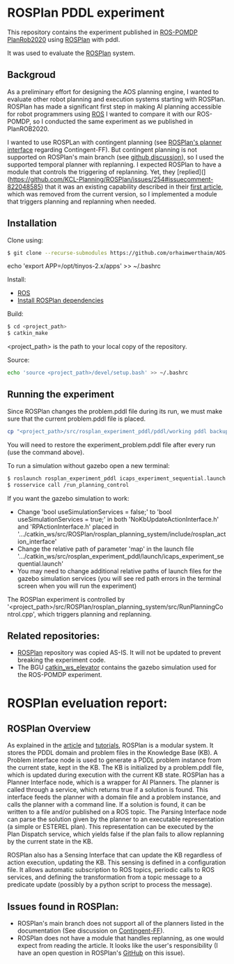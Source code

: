 


# ROSPlan PDDL experiment 
This repository contains the experiment published in [ROS-POMDP](https://icaps20subpages.icaps-conference.org/wp-content/uploads/2020/10/08-PlanRob_2020_paper_21.pdf) [PlanRob2020](https://icaps20subpages.icaps-conference.org/workshops/planrob/) using [ROSPlan](https://kcl-planning.github.io/ROSPlan/documentation/) with pddl.

It was used to evaluate the [ROSPlan](https://ojs.aaai.org/index.php/ICAPS/article/view/13699/13548) system. 




## Backgroud
As a preliminary effort for designing the AOS planning engine, I wanted to evaluate other robot planning and execution systems starting with ROSPlan.
ROSPlan has made a significant first step in making AI planning accessible for robot programmers using [ROS](http://wiki.ros.org) 
I wanted to compare it with our ROS-POMDP, so I conducted the same experiment as we published in PlanROB2020.

I wanted to use ROSPLan with contingent planning (see [ROSPlan's planner interface](https://kcl-planning.github.io/ROSPlan//documentation/interfaces/02_planner_interface.html) regarding Contingent-FF). But contingent planning is not supported on ROSPlan's main branch (see [github discussion](https://github.com/KCL-Planning/ROSPlan/issues/254#issuecomment-822048585)), so I used the supported temporal planner with replanning. I expected ROSPlan to have a module that controls the triggering of replanning. Yet, they [replied](](https://github.com/KCL-Planning/ROSPlan/issues/254#issuecomment-822048585) that it was an existing capability described in their [first article](https://ojs.aaai.org/index.php/ICAPS/article/view/13699/13548), which was removed from the current version, so I implemented a module that triggers planning and replanning when needed. 

## Installation
Clone using:
```sh
$ git clone --recurse-submodules https://github.com/orhaimwerthaim/AOS-OtherSystems-ROSPlanExperimentPDDL.git
```

echo 'export APP=/opt/tinyos-2.x/apps' >> ~/.bashrc 

Install:
- [ROS](http://wiki.ros.org/ROS/Installation)
- [Install ROSPlan dependencies](https://github.com/KCL-Planning/ROSPlan)

Build:
```sh
$ cd <project_path>
$ catkin_make
```
<project_path> is the path to your local copy of the repository.

Source:
```sh
echo 'source <project_path>/devel/setup.bash' >> ~/.bashrc     
```

## Running the experiment
Since ROSPlan changes the problem.pddl file during its run, we must make sure that the current problem.pddl file is placed.
```sh
cp "<project_path>/src/rosplan_experiment_pddl/pddl/working pddl backup/experiment_problem.pddl" "<project_path>/src/rosplan_experiment_pddl/pddl/experiment_problem.pddl"
```
You will need to restore the experiment_problem.pddl file after every run (use the command above).

To run a simulation without gazebo open a new terminal:
```sh
$ roslaunch rosplan_experiment_pddl icaps_experiment_sequential.launch
$ rosservice call /run_planning_control  
```

If you want the gazebo simulation to work:
- Change 'bool useSimulationServices = false;' to 'bool useSimulationServices = true;' in both 'NoKbUpdateActionInterface.h' and 'RPActionInterface.h' placed in '.../catkin_ws/src/ROSPlan/rosplan_planning_system/include/rosplan_action_interface'
- Change the relative path of parameter 'map' in the launch file '.../catkin_ws/src/rosplan_experiment_pddl/launch/icaps_experiment_sequential.launch'
- You may need to change additional relative paths of launch files for the gazebo simulation services (you will see red path errors in the terminal screen when you will run the experiment)




The ROSPlan experiment is controlled by '<project_path>/src/ROSPlan/rosplan_planning_system/src/RunPlanningControl.cpp', which triggers planning and replanning.

## Related repositories:
- [ROSPlan](https://github.com/KCL-Planning/ROSPlan) repository was copied AS-IS. It will not be updated to prevent breaking the experiment code.
- The BGU [catkin_ws_elevator](https://github.com/bguplp/catkin_ws_elevator/tree/master/src) contains the gazebo simulation used for the ROS-POMDP experiment.

# ROSPlan eveluation report:
## ROSPlan Overview
As explained in the [article](https://ojs.aaai.org/index.php/ICAPS/article/view/13699/13548) and [tutorials](https://kcl-planning.github.io/ROSPlan/documentation/), ROSPlan is a modular system. It stores the PDDL domain and problem files in the Knowledge Base (KB).  A Problem interface node is used to generate a PDDL problem instance from the current state, kept in the KB. The KB is initialized by a problem.pddl file, which is updated during execution with the current KB state.  ROSPlan has a Planner Interface node, which is a wrapper for AI Planners. The planner is called through a service, which returns true if a solution is found. This interface feeds the planner with a domain file and a problem instance, and calls the planner with a command line. If a solution is found, it can be written to a file and/or published on a ROS topic. The Parsing Interface node can parse the solution given by the planner to an executable representation (a simple or ESTEREL plan). This representation can be executed by the Plan Dispatch service, which yields false if the plan fails to allow replanning by the current state in the KB. 

ROSPlan also has a Sensing Interface that can update the KB regardless of action execution, updating the KB. This sensing is defined in a configuration file. It allows automatic subscription to ROS topics, periodic calls to ROS services, and defining the transformation from a topic message to a predicate update (possibly by a python script to process the message).

## Issues found in ROSPlan:
- ROSPlan's main branch does not support all of the planners listed in the documentation (See discussion on [Contingent-FF](https://github.com/KCL-Planning/ROSPlan/issues/254#issuecomment-822048585)).
- ROSPlan does not have a module that handles replanning, as one would expect from reading the article. It looks like the user's responsibility (I have an open question in ROSPlan's [GitHub](https://github.com/KCL-Planning/ROSPlan/issues/254#issuecomment-822048585) on this issue). 


